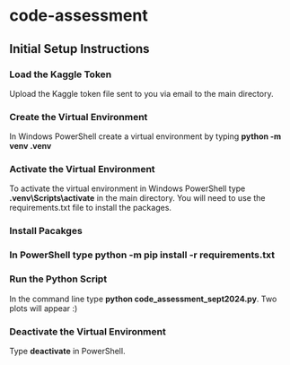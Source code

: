 # code-assessment

<h2>Initial Setup Instructions</h2>
<h3>Load the Kaggle Token </h3>
Upload the Kaggle token file sent to you via email to the main directory.
<h3> Create the Virtual Environment</h3>
In Windows PowerShell create a virtual environment by typing <b>python -m venv .venv</b>
<h3>Activate the Virtual Environment</h3>
To activate the virtual environment in Windows PowerShell type <b>.venv\Scripts\activate</b> in the main directory. You will need to use the requirements.txt file to install the packages.
<h3>Install Pacakges<h3>
In PowerShell type <b>python -m pip install -r requirements.txt</b>
<h3>Run the Python Script </h3>
In the command line type <b>python code_assessment_sept2024.py</b>. Two plots will appear :) 
<h3>Deactivate the Virtual Environment</h3>
Type <b>deactivate</b> in PowerShell. 
